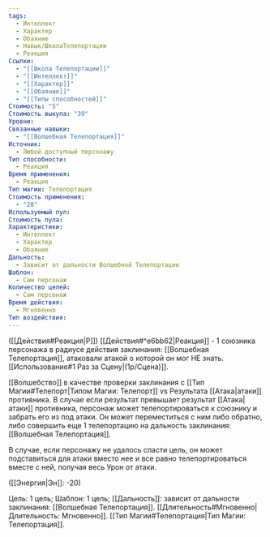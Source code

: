 ```yaml
---
tags:
  - Интеллект
  - Характер
  - Обаяние
  - Навык/ШколаТелепортации
  - Реакция
Ссылки:
  - "[[Школа Телепортации]]"
  - "[[Интеллект]]"
  - "[[Характер]]"
  - "[[Обаяние]]"
  - "[[Типы способностей]]"
Стоимость: "5"
Стоимость выкупа: "39"
Уровни: 
Связанные навыки:
  - "[[Волшебная Телепортация]]"
Источник:
  - Любой доступный персонажу
Тип способности:
  - Реакция
Время применения:
  - Реакция
Тип магии: Телепортация
Стоимость применения:
  - "20"
Используемый пул: 
Стоимость пула: 
Характеристики:
  - Интеллект
  - Характер
  - Обаяние
Дальность:
  - Зависит от дальности Волшебной Телепортации
Шаблон:
  - Сам персонаж
Количество целей:
  - Сам персонаж
Время действия:
  - Мгновенно
Тип воздействия:
---
```

([[Действия#Реакция|Р]]) [[Действия#^e6bb62|Реакция]] - 1 союзника персонажа в радиусе действия заклинания: [[Волшебная Телепортация]], атаковали атакой о которой он мог НЕ знать. [[Использование#1 Раз за Сцену|(1р/Сцена)]]. 

[[Волшебство]] в качестве проверки заклинания с [[Тип Магии#Телепорт|Типом Магии: Телепорт]] vs Результата [[Атака|атаки]] противника.  В случае если результат превышает результат [[Атака|атаки]] противника, персонаж может телепортироваться к союзнику и забрать его из под атаки. Он может переместиться с ним либо обратно, либо совершить еще 1 телепортацию на дальность заклинания: [[Волшебная Телепортация]]. 

В случае, если персонажу не удалось спасти цель, он может подставиться для атаки вместо нее и все равно телепортироваться вместе с ней, получая весь Урон от атаки.

([[Энергия|Эн]]: -20)

Цель: 1 цель; Шаблон: 1 цель; [[Дальность]]: зависит от дальности заклинания: [[Волшебная Телепортация]]. [[Длительность#Мгновенно|Длительность: Мгновенно]]. [[Тип Магии#Телепортация|Тип Магии: Телепортация]].